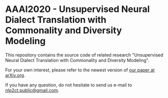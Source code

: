 # AAAI2020 - Unsupervised Neural Dialect Translation with Commonality and Diversity Modeling

This repository contains the source code of related research "Unsupervised Neural Dialect Translation with Commonality and Diversity Modeling".

For your own interest, please refer to the newest version of [our paper at arXiv.org](https://arxiv.org/abs/1912.05134).

If you have any question, do not hesitate to send us e-mail to nlp2ct.public@gmail.com.
 
